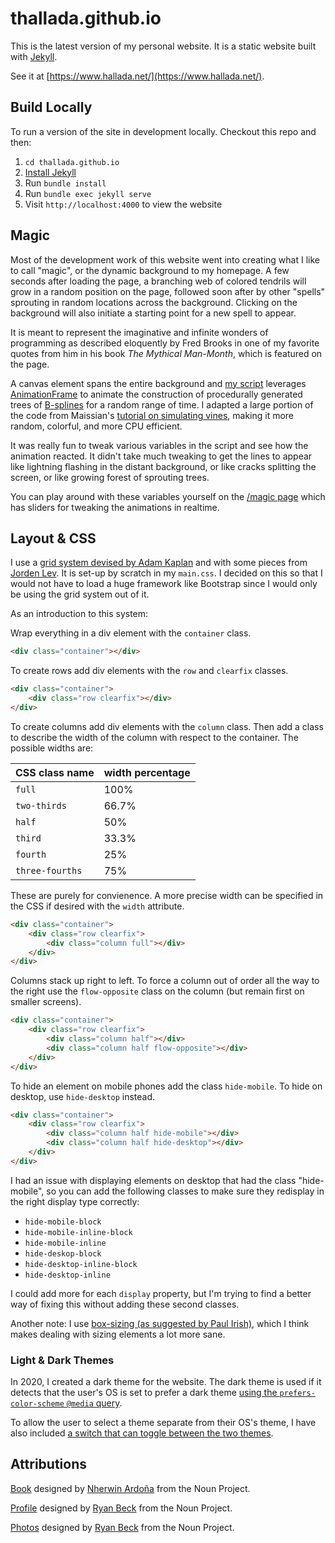 thallada.github.io
==================

This is the latest version of my personal website. It is a static website built
with [Jekyll](http://jekyllrb.com/).

See it at [https://www.hallada.net/](https://www.hallada.net/).

## Build Locally

To run a version of the site in development locally. Checkout this repo and 
then:

1. `cd thallada.github.io`
2. [Install Jekyll](https://jekyllrb.com/docs/installation/)
3. Run `bundle install`
3. Run `bundle exec jekyll serve`
4. Visit `http://localhost:4000` to view the website

## Magic

Most of the development work of this website went into creating what I like to
call "magic", or the dynamic background to my homepage. A few seconds after
loading the page, a branching web of colored tendrils will grow in a random
position on the page, followed soon after by other "spells" sprouting in random
locations across the background. Clicking on the background will also initiate a
starting point for a new spell to appear.

It is meant to represent the imaginative and infinite wonders of programming as
described eloquently by Fred Brooks in one of my favorite quotes from him in
his book *The Mythical Man-Month*, which is featured on the page.

A canvas element spans the entire background and [my script](js/magic.js)
leverages [AnimationFrame](https://github.com/kof/animationFrame) to animate
the construction of procedurally generated trees of
[B-splines](http://en.wikipedia.org/wiki/B-spline) for a random range of time.
I adapted a large portion of the code from Maissian's [tutorial on simulating
vines](http://www.maissan.net/articles/simulating-vines), making it more
random, colorful, and more CPU efficient.

It was really fun to tweak various variables in the script and see how the
animation reacted. It didn't take much tweaking to get the lines to appear like
lightning flashing in the distant background, or like cracks splitting the
screen, or like growing forest of sprouting trees.

You can play around with these variables yourself on the [/magic
page](https://www.hallada.net/magic) which has sliders for tweaking the
animations in realtime.

## Layout & CSS

I use a [grid system devised by Adam Kaplan](http://www.adamkaplan.me/grid/) and
with some pieces from [Jorden Lev](http://jordanlev.github.io/grid/). It is
set-up by scratch in my `main.css`. I decided on this so that I would not have
to load a huge framework like Bootstrap since I would only be using the grid
system out of it.

As an introduction to this system:

Wrap everything in a div element with the `container` class.

```html
<div class="container"></div>
```

To create rows add div elements with the `row` and `clearfix` classes.

```html
<div class="container">
    <div class="row clearfix"></div>
</div>
```

To create columns add div elements with the `column` class. Then add a class
to describe the width of the column with respect to the container. The possible
widths are:

CSS class name  | width percentage
--------------- | ----------------
`full`          | 100%
`two-thirds`    | 66.7%
`half`          | 50%
`third`         | 33.3%
`fourth`        | 25%
`three-fourths` | 75%

These are purely for convienence. A more precise width can be specified in the
CSS if desired with the `width` attribute.

```html
<div class="container">
    <div class="row clearfix">
        <div class="column full"></div>
    </div>
</div>
```

Columns stack up right to left. To force a column out of order all the way to
the right use the `flow-opposite` class on the column (but remain first on
smaller screens).

```html
<div class="container">
    <div class="row clearfix">
        <div class="column half"></div>
        <div class="column half flow-opposite"></div>
    </div>
</div>
```

To hide an element on mobile phones add the class `hide-mobile`. To hide on
desktop, use `hide-desktop` instead.

```html
<div class="container">
    <div class="row clearfix">
        <div class="column half hide-mobile"></div>
        <div class="column half hide-desktop"></div>
    </div>
</div>
```

I had an issue with displaying elements on desktop that had the class
"hide-mobile", so you can add the following classes to make sure they redisplay
in the right display type correctly:

* `hide-mobile-block`
* `hide-mobile-inline-block`
* `hide-mobile-inline`
* `hide-deskop-block`
* `hide-desktop-inline-block`
* `hide-desktop-inline`

I could add more for each `display` property, but I'm trying to find a better
way of fixing this without adding these second classes.

Another note: I use [box-sizing (as suggested by Paul
Irish)](http://www.paulirish.com/2012/box-sizing-border-box-ftw/), which I think
makes dealing with sizing elements a lot more sane.

### Light & Dark Themes

In 2020, I created a dark theme for the website. The dark theme is used if it 
detects that the user's OS is set to prefer a dark theme [using the 
`prefers-color-scheme` `@media` 
query](https://css-tricks.com/dark-modes-with-css/).

To allow the user to select a theme separate from their OS's theme, I have also 
included [a switch that can toggle between the two 
themes](https://github.com/GoogleChromeLabs/dark-mode-toggle).

## Attributions

[Book](http://thenounproject.com/term/book/23611/) designed by [Nherwin
Ardoña](http://thenounproject.com/nherwinma) from the Noun Project.

[Profile](http://thenounproject.com/term/profile/20733/) designed by [Ryan
Beck](http://thenounproject.com/RyanBeck) from the Noun Project.

[Photos](http://thenounproject.com/term/photos/29898/) designed by [Ryan
Beck](http://thenounproject.com/RyanBeck) from the Noun Project.
